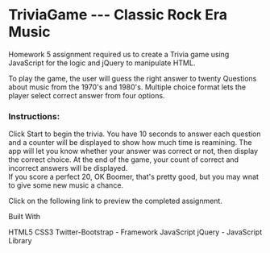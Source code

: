 # TriviaGame --- Classic Rock Era Music

Homework 5 assignment required us to create a Trivia game using JavaScript for the logic and jQuery to manipulate HTML.

To play the game, the user will guess the right answer to twenty Questions about music from the 1970's and 1980's.  Multiple choice format lets the player select correct answer from four options. 



### Instructions:

Click Start to begin the trivia. You have 10 seconds to answer each question and a counter will be displayed to show how much time is reamining. The app will let you know whether your answer was correct or not, then display the correct choice.
At the end of the game, your count of correct and incorrect answers will be displayed.  
If you score a perfect 20, OK Boomer, that's pretty good, but you may wnat to give some new music a chance.

Click on the following link to preview the completed assignment.




Built With

HTML5
CSS3
Twitter-Bootstrap - Framework
JavaScript
jQuery - JavaScript Library



